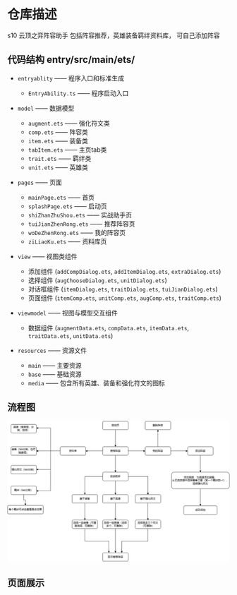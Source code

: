 # 仓库描述
s10 云顶之弈阵容助手
包括阵容推荐，英雄装备羁绊资料库，
可自己添加阵容

## 代码结构 entry/src/main/ets/
- `entryablity` —— 程序入口和标准生成
  - `EntryAbility.ts` —— 程序启动入口

- `model` —— 数据模型
  - `augment.ets` —— 强化符文类
  - `comp.ets` —— 阵容类
  - `item.ets` —— 装备类
  - `tabItem.ets` —— 主页tab类
  - `trait.ets` —— 羁绊类
  - `unit.ets` —— 英雄类

- `pages` —— 页面
  - `mainPage.ets` —— 首页
  - `splashPage.ets` —— 启动页
  - `shiZhanZhuShou.ets` —— 实战助手页
  - `tuiJianZhenRong.ets` —— 推荐阵容页
  - `woDeZhenRong.ets` —— 我的阵容页
  - `ziLiaoKu.ets` —— 资料库页

- `view` —— 视图类组件
  - 添加组件 (`addCompDialog.ets`, `addItemDialog.ets`, `extraDialog.ets`)
  - 选择组件 (`augChooseDialog.ets`, `unitDialog.ets`)
  - 对话框组件 (`itemDialog.ets`, `traitDialog.ets`, `tuiJianDialog.ets`)
  - 页面组件 (`itemComp.ets`, `unitComp.ets`, `augComp.ets`, `traitComp.ets`)

- `viewmodel` —— 视图与模型交互组件
  - 数据组件 (`augmentData.ets`, `compData.ets`, `itemData.ets`, `traitData.ets`, `unitData.ets`)

- `resources` —— 资源文件
  - `main` —— 主要资源
  - `base` —— 基础资源
  - `media` —— 包含所有英雄、装备和强化符文的图标

## 流程图
![image](https://github.com/IloveSC228/tft-app/blob/main/images/%E5%9B%BE%E7%89%872.png)

## 页面展示
